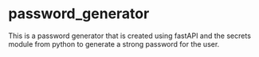 # password_generator
This is a password generator that is created using fastAPI and the secrets module from python to generate a strong password for the user.
